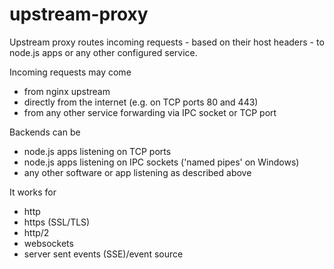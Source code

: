 
# upstream-proxy

Upstream proxy routes incoming requests - based on their host headers - to node.js apps or any other configured service.

Incoming requests may come
* from nginx upstream
* directly from the internet (e.g. on TCP ports 80 and 443)
* from any other service forwarding via IPC socket or TCP port

Backends can be
* node.js apps listening on TCP ports
* node.js apps listening on IPC sockets 
  ('named pipes' on Windows)
* any other software or app listening as described above

It works for
* http
* https (SSL/TLS)
* http/2
* websockets
* server sent events (SSE)/event source
